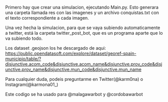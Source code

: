 Primero hay que crear una simulacion, ejecutando Main.py. Esto generara una carpeta llamada res con las imagenes y un archivo conquistas.txt con el texto correspondiente a cada imagen.

Una vez hecha la simulacion, para que se vaya subiendo automaticamente a twitter, está la carpeta twitter_post_bot, que es un programa aparte que lo va subiendo todo.

Los dataset .geojson los he descargado de aqui: https://public.opendatasoft.com/explore/dataset/georef-spain-municipio/table/?disjunctive.acom_code&disjunctive.acom_name&disjunctive.prov_code&disjunctive.prov_name&disjunctive.mun_code&disjunctive.mun_name

Para cualquier duda, podeis preguntarme en Twitter(@karm0na) o Instagram(@karmona01_)

Este codigo se ha usado para @malagawarbot y @cordobawarbot
